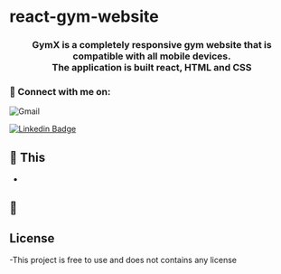 # react-gym-website
<h3 align="center">
GymX is a completely responsive gym website that is compatible with all mobile devices. <br>
 The application is built  react,  HTML and CSS 
</h3>


### 🤝 Connect with me on:
![Gmail](https://img.shields.io/badge/Gmail-D14836?style=for-the-badge&logo=gmail&logoColor=white)

[![Linkedin Badge](https://img.shields.io/badge/-linkedin-blue?style=flat&logo=Linkedin&logoColor=white)](www.linkedin.com/in/emma-maikuri-997ba631)

## 🔭 This

-

## 🌱 



## License
-This project is free to use and does not contains any license
